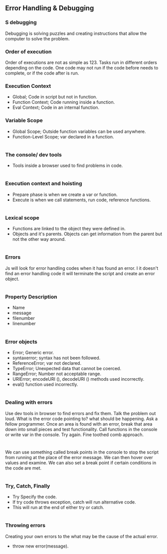 ## Error Handling & Debugging

### S debugging
Debugging is solving puzzles and creating instructions that allow the computer to solve the problem.

### Order of execution
Order of executions are not as simple as 123. Tasks run in different orders depending on the code. One code may not run if the code before needs to complete, or if the code after is run.

### Execution Context
- Global; Code in script but not in function.
- Function Context; Code running inside a function.
- Eval Context; Code in an internal function.

### Variable Scope
- Global Scope; Outside function variables can be used anywhere.
- Function-Level Scope; var declared in a function.
#
### The console/ dev tools
- Tools inside a browser used to find problems in code.

#
### Execution context and hoisting
- Prepare phase is when we create a var or function.
- Execute is when we call statements, run code, reference functions.
#
### Lexical scope
- Functions are linked to the object they were defined in.
- Objects and it's parents. Objects can get information from the parent but not the other way around.
#

### Errors
Js will look for error handling codes when it has found an error. I it doesn't find an error handling code it will terminate the script and create an error object.

#
### Property Description 
- Name
- message
- filenumber
- linenumber

#
### Error objects
- Error; Generic error.
- syntaxerror; syntax has not been followed.
- ReferenceError; var not declared.
- TypeError; Unexpected data that cannot be coerced.
- RangeError; Number not acceptable range.
- URIError; encodeURI (), decodeURI () methods used incorrectly. 
- eval() function used incorrectly.
#
### Dealing with errors
Use dev tools in browser to find errors and fix them. Talk the problem out loud. What is the error code pointing to? what should be happening. Ask a fellow programmer. Once an area is found with an error, break that area down into small pieces and test functionality. Call functions in the console or write var in the console. Try again. Fine toothed comb approach. 
#
We can use something called break points in the console to stop the script from running at the place of the error message. We can then hover over values and examine. We can also set a break point if certain conditions in the code are met. 
#
### Try, Catch, Finally
- Try Specify the code.
- If try code throws exception, catch will run alternative code.
- This will run at the end of either try or catch.
#
### Throwing errors
Creating your own errors to the what may be the cause of the actual error.
- throw new error(message).
